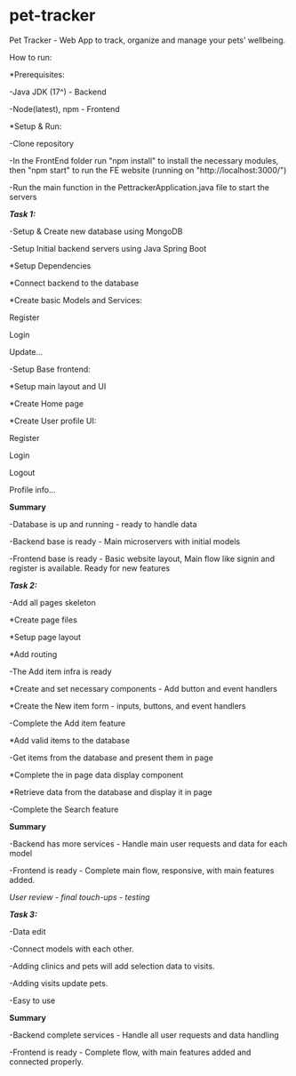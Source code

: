 # pet-tracker
Pet Tracker - Web App to track, organize and manage your pets' wellbeing. 

How to run:

*Prerequisites:

-Java JDK (17^) - Backend

-Node(latest), npm - Frontend

*Setup & Run:

-Clone repository

-In the FrontEnd folder run "npm install" to install the necessary modules, then "npm start" to run the FE website (running on "http://localhost:3000/")

-Run the main function in the PettrackerApplication.java file to start the servers


***Task 1:***

-Setup & Create new database using MongoDB

-Setup Initial backend servers using Java Spring Boot

*Setup Dependencies

*Connect backend to the database

*Create basic Models and Services:

Register

Login

Update...


-Setup Base frontend:

*Setup main layout and UI

*Create Home page

*Create User profile UI:

Register

Login

Logout

Profile info...

**Summary**

-Database is up and running - ready to handle data

-Backend base is ready - Main microservers with initial models

-Frontend base is ready - Basic website layout, Main flow like signin and register is available. Ready for new features



***Task 2:***

-Add all pages skeleton

*Create page files 

*Setup page layout

*Add routing

-The Add item infra is ready

*Create and set necessary components - Add button and event handlers

*Create the New item form - inputs, buttons, and event handlers

-Complete the Add item feature

*Add valid items to the database

-Get items from the database and present them in page

*Complete the in page data display component

*Retrieve data from the database and display it in page 

-Complete the Search feature


**Summary**

-Backend has more services - Handle main user requests and data for each model

-Frontend is ready - Complete main flow, responsive, with main features added.


*User review - final touch-ups - testing*

***Task 3:***

-Data edit

-Connect models with each other. 

-Adding clinics and pets will add selection data to visits.

-Adding visits update pets.

-Easy to use



**Summary**

-Backend complete services - Handle all user requests and data handling

-Frontend is ready - Complete flow, with main features added and connected properly. 